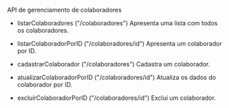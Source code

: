 API de gerenciamento de colaboradores

- listarColaboradores ("/colaboradores")
  Apresenta uma lista com todos os colaboradores.
  
- listarColaboradorPorID ("/colaboradores/id")
  Apresenta um colaborador por ID.
  
- cadastrarColaborador ("/colaboradores")
  Cadastra um colaborador.
  
- atualizarColaboradorPorID ("/colaboradores/id")
  Atualiza os dados do colaborador por ID.
  
- excluirColaboradorPorID ("/colaboradores/id")
  Exclui um colaborador.
